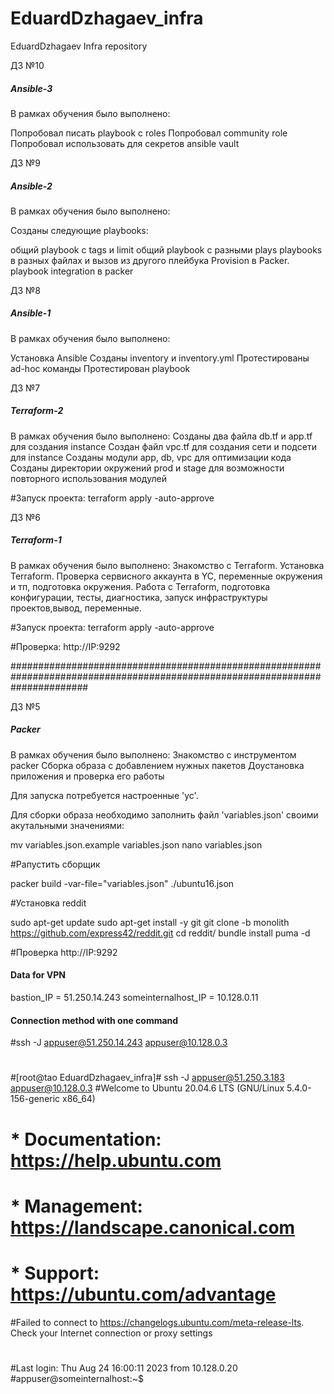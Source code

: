 # EduardDzhagaev_infra
EduardDzhagaev Infra repository

ДЗ №10
##### Ansible-3 #####

В рамках обучения было выполнено:

Попробовал писать playbook с roles
Попробовал community role
Попробовал использовать для секретов ansible vault


ДЗ №9
##### Ansible-2 #####

В рамках обучения было выполнено:

Созданы следующие playbooks:

общий playbook с tags и limit
общий playbook с разными plays
playbooks в разных файлах и вызов из другого плейбука
Provision в Packer. playbook integration в packer


ДЗ №8
##### Ansible-1 #####

В рамках обучения было выполнено:

Установка Ansible
Созданы inventory и inventory.yml
Протестированы ad-hoc команды
Протестирован playbook


ДЗ №7
##### Terraform-2 #####

В рамках обучения было выполнено:
Созданы два файла db.tf и app.tf для создания instance
Создан файл vpc.tf для создания сети и подсети для instance
Созданы модули app, db, vpc для оптимизации кода
Созданы директории окружений prod и stage для возможности повторного использования модулей

#Запуск проекта:
terraform apply -auto-approve

ДЗ №6
##### Terraform-1 #####

В рамках обучения было выполнено:
Знакомство с Terraform. Установка Terraform. Проверка сервисного аккаунта в YC, переменные окружения и тп, подготовка окружения.
Работа с Terraform, подготовка конфигурации, тесты, диагностика, запуск инфраструктуры проектов,вывод, переменные.

#Запуск проекта:
terraform apply -auto-approve

#Проверка:
http://IP:9292


##############################################################################################################################


ДЗ №5
##### Packer #####

В рамках обучения было выполнено:
Знакомство с инструментом packer
Сборка образа с добавлением нужных пакетов
Доустановка приложения и проверка его работы


Для запуска потребуется настроенные 'yc'.

Для сборки образа необходимо заполнить файл 'variables.json' своими акутальными значениями:

mv variables.json.example variables.json
nano variables.json

#Pапустить сборщик

packer build -var-file="variables.json" ./ubuntu16.json

#Установка reddit

sudo apt-get update
sudo apt-get install -y git
git clone -b monolith https://github.com/express42/reddit.git
cd reddit/
bundle install
puma -d

#Проверка 
http://IP:9292









#### Data for VPN ####

bastion_IP = 51.250.14.243
someinternalhost_IP = 10.128.0.11



#### Connection method with one command ####

#ssh -J appuser@51.250.14.243 appuser@10.128.0.3
#
#[root@tao EduardDzhagaev_infra]# ssh -J appuser@51.250.3.183 appuser@10.128.0.3
#Welcome to Ubuntu 20.04.6 LTS (GNU/Linux 5.4.0-156-generic x86_64)
#
# * Documentation:  https://help.ubuntu.com
# * Management:     https://landscape.canonical.com
# * Support:        https://ubuntu.com/advantage
#Failed to connect to https://changelogs.ubuntu.com/meta-release-lts. Check your Internet connection or proxy settings
#
#Last login: Thu Aug 24 16:00:11 2023 from 10.128.0.20
#appuser@someinternalhost:~$


